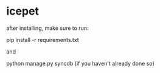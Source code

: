 icepet
======

after installing, make sure to run:

pip install -r requirements.txt

and

python manage.py syncdb (if you haven't already done so)
